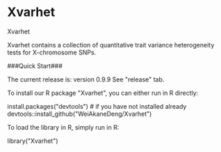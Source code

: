 # Xvarhet

Xvarhet

Xvarhet contains a collection of quantitative trait variance heterogeneity tests for X-chromosome SNPs.

###Quick Start###

The current release is: version 0.9.9 See "release" tab.

To install our R package "Xvarhet", you can either run in R directly:

install.packages("devtools") # if you have not installed already
devtools::install_github("WeiAkaneDeng/Xvarhet")

To load the library in R, simply run in R:

library("Xvarhet")
